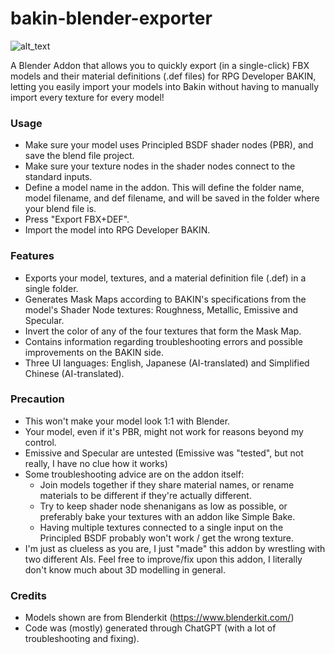 # bakin-blender-exporter
![alt_text](https://i.imgur.com/ShF4IMf.png)

A Blender Addon that allows you to quickly export (in a single-click) FBX models and their material definitions (.def files) for RPG Developer BAKIN, letting you easily import your models into Bakin without having to manually import every texture for every model!

### Usage
- Make sure your model uses Principled BSDF shader nodes (PBR), and save the blend file project.
- Make sure your texture nodes in the shader nodes connect to the standard inputs.
- Define a model name in the addon. This will define the folder name, model filename, and def filename, and will be saved in the folder where your blend file is.
- Press "Export FBX+DEF".
- Import the model into RPG Developer BAKIN.

### Features
- Exports your model, textures, and a material definition file (.def) in a single folder.
- Generates Mask Maps according to BAKIN's specifications from the model's Shader Node textures: Roughness, Metallic, Emissive and Specular.
- Invert the color of any of the four textures that form the Mask Map.
- Contains information regarding troubleshooting errors and possible improvements on the BAKIN side.
- Three UI languages: English, Japanese (AI-translated) and Simplified Chinese (AI-translated).

### Precaution
- This won't make your model look 1:1 with Blender.
- Your model, even if it's PBR, might not work for reasons beyond my control.
- Emissive and Specular are untested (Emissive was "tested", but not really, I have no clue how it works)
- Some troubleshooting advice are on the addon itself:
  - Join models together if they share material names, or rename materials to be different if they're actually different.
  - Try to keep shader node shenanigans as low as possible, or preferably bake your textures with an addon like Simple Bake.
  - Having multiple textures connected to a single input on the Principled BSDF probably won't work / get the wrong texture.
- I'm just as clueless as you are, I just "made" this addon by wrestling with two different AIs. Feel free to improve/fix upon this addon, I literally don't know much about 3D modelling in general.

### Credits
- Models shown are from Blenderkit (https://www.blenderkit.com/)
- Code was (mostly) generated through ChatGPT (with a lot of troubleshooting and fixing).

